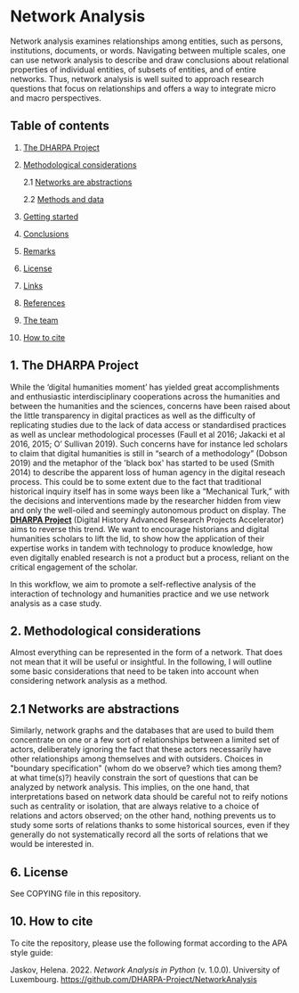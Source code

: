# Network Analysis

Network analysis examines relationships among entities, such as persons, institutions, documents, or words. Navigating between multiple scales, one can use network analysis to describe and draw conclusions about relational properties of individual entities, of subsets of entities, and of entire networks. Thus, network analysis is well suited to approach research questions that focus on relationships and offers a way to integrate micro and macro perspectives.

## Table of contents

1. [The DHARPA Project](#1-the-dharpa-project)
2. [Methodological considerations](#2-methodological-considerations)

   2.1 [Networks are abstractions](#21-networks-are-abstractions)
   
   2.2 [Methods and data](#22-methods-and-data)
  
3. [Getting started](#3-getting-started)
4. [Conclusions](#4-conclusions)
5.  [Remarks](#5-remarks)
6.  [License](#6-license)
7.  [Links](#7-links)
8.  [References](#8-references)
9.  [The team](#9-the-team)
10. [How to cite](#10-how-to-cite)

## 1. The DHARPA Project
While the ‘digital humanities moment’ has yielded great accomplishments and enthusiastic interdisciplinary cooperations across the humanities and between the humanities and the sciences, concerns have been raised about the little transparency in digital practices as well as the difficulty of replicating studies due to the lack of data access or standardised practices as well as unclear methodological processes (Faull et al 2016; Jakacki et al 2016, 2015; O’ Sullivan 2019). Such concerns have for instance led scholars to claim that digital humanities is still in “search of a methodology” (Dobson 2019) and the metaphor of the 'black box' has started to be used (Smith 2014) to describe the apparent loss of human agency in the digital reseach process. This could be to some extent due to the fact that traditional historical inquiry itself has in some ways been like a “Mechanical Turk,” with the decisions and interventions made by the researcher hidden from view and only the well-oiled and seemingly autonomous product on display. The [**DHARPA Project**](https://dharpa-project.github.io/) (Digital History Advanced Research Projects Accelerator) aims to reverse this trend. We want to encourage historians and digital humanities scholars to lift the lid, to show how the application of their expertise works in tandem with technology to produce knowledge, how even digitally enabled research is not a product but a process, reliant on the critical engagement of the scholar. 

In this workflow, we aim to promote a self-reflective analysis of the interaction of technology and humanities practice and we use network analysis as a case study.

## 2. Methodological considerations

Almost everything can be represented in the form of a network. That does not mean that it will be useful or insightful. In the following, I will outline some basic considerations that need to be taken into account when considering network analysis as a method.

## 2.1 Networks are abstractions

Similarly, network graphs and the databases that are used to build them concentrate on one or a few sort of relationships between a limited set of actors, deliberately ignoring the fact that these actors necessarily have other relationships among themselves and with outsiders. Choices in "boundary specification" (whom do we observe? which ties among them? at what time(s)?) heavily constrain the sort of questions that can be analyzed by network analysis. This implies, on the one hand, that interpretations based on network data should be careful not to reify notions such as centrality or isolation, that are always relative to a choice of relations and actors observed; on the other hand, nothing prevents us to study some sorts of relations thanks to some historical sources, even if they generally do not systematically record all the sorts of relations that we would be interested in.

## 6. License
See COPYING file in this repository.

## 10. How to cite
To cite the repository, please use the following format according to the APA style guide:

Jaskov, Helena. 2022. *Network Analysis in Python* (v. 1.0.0). University of Luxembourg. https://github.com/DHARPA-Project/NetworkAnalysis
